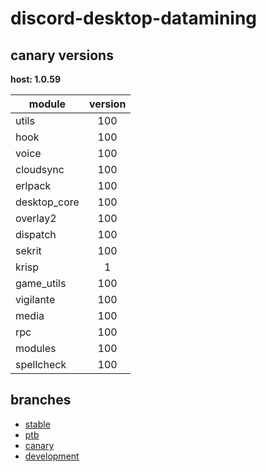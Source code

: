 # discord-desktop-datamining

## canary versions

**host: 1.0.59**

| module | version |
| ------ | :-----: |
| utils | 100 |
| hook | 100 |
| voice | 100 |
| cloudsync | 100 |
| erlpack | 100 |
| desktop_core | 100 |
| overlay2 | 100 |
| dispatch | 100 |
| sekrit | 100 |
| krisp | 1 |
| game_utils | 100 |
| vigilante | 100 |
| media | 100 |
| rpc | 100 |
| modules | 100 |
| spellcheck | 100 |

## branches

- [stable](https://github.com/OpenAsar/discord-desktop-datamining/tree/stable)
- [ptb](https://github.com/OpenAsar/discord-desktop-datamining/tree/ptb)
- [canary](https://github.com/OpenAsar/discord-desktop-datamining/tree/canary)
- [development](https://github.com/OpenAsar/discord-desktop-datamining/tree/development)